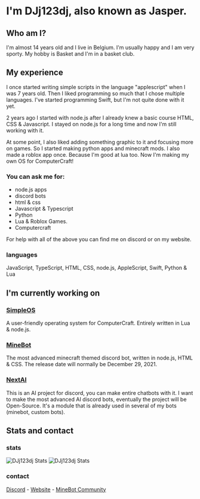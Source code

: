 # I'm DJj123dj, also known as Jasper.
## Who am I?
I'm almost 14 years old and I live in Belgium. I'm usually happy and I am very sporty. My hobby is Basket and I'm in a basket club.

## My experience
I once started writing simple scripts in the language "applescript" when I was 7 years old. Then I liked programming so much that I chose multiple languages. I've started programming Swift, but I'm not quite done with it yet.


2 years ago I started with node.js after I already knew a basic course HTML, CSS & Javascript.
I stayed on node.js for a long time and now I'm still working with it.


At some point, I also liked adding something graphic to it and focusing more on games. So I started making python apps and minecraft mods. I also made a roblox app once. Because I'm good at lua too. Now I'm making my own OS for ComputerCraft!

### You can ask me for:
- node.js apps
- discord bots
- html & css
- Javascript & Typescript
- Python
- Lua & Roblox Games.
- Computercraft

For help with all of the above you can find me on discord or on my website.

### languages
JavaScript, TypeScript, HTML, CSS, node.js, AppleScript, Swift, Python & Lua

## I'm currently working on
### [SimpleOS](https://www.dj-dj.be/projects)
A user-friendly operating system for ComputerCraft. Entirely written in Lua & node.js.

### [MineBot](https://www.dj-dj.be/projects)
The most advanced minecraft themed discord bot, written in node.js, HTML & CSS. The release date will normally be December 29, 2021.

### [NextAI](https://www.dj-dj.be/projects)
This is an AI project for discord, you can make entire chatbots with it. I want to make the most advanced AI discord bots, eventually the project will be Open-Source. It's a module that is already used in several of my bots (minebot, custom bots).

## Stats and contact
### stats
<img alt="DJj123dj Stats" src="https://github-readme-stats.vercel.app/api?username=DJj123dj&count_private=true&show_icons=true&theme=gotham&hide_border=true"> </img>
<img alt="DJj123dj Stats" src="https://github-readme-stats.vercel.app/api/top-langs/?username=DJj123dj&theme=gotham&layout=compact&langs_count=20&hide_border=true"> </img>

### contact

[Discord](https://discord.gg/26vT9wt3n3) - [Website](https://www.dj-dj.be) - [MineBot Community](https://discord.gg/DpeumEUvXN)
